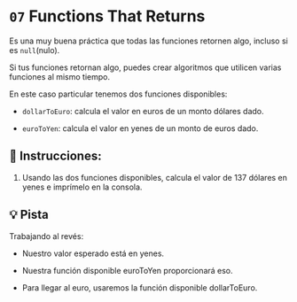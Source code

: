 # `07` Functions That Returns

Es una muy buena práctica que todas las funciones retornen algo, incluso si es `null`(nulo).

Si tus funciones retornan algo, puedes crear algoritmos que utilicen varias funciones al mismo tiempo. 

En este caso particular tenemos dos funciones disponibles:

+ `dollarToEuro`: calcula el valor en euros de un monto dólares dado.

+ `euroToYen`: calcula el valor en yenes de un monto de euros dado.

## 📝 Instrucciones:

1. Usando las dos funciones disponibles, calcula el valor de 137 dólares en yenes e imprímelo en la consola.

## 💡 Pista

Trabajando al revés:

- Nuestro valor esperado está en yenes.

- Nuestra función disponible euroToYen proporcionará eso.

- Para llegar al euro, usaremos la función disponible dollarToEuro.
